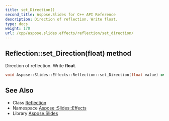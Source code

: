 ```yaml
---
title: set_Direction()
second_title: Aspose.Slides for C++ API Reference
description: Direction of reflection. Write float.
type: docs
weight: 170
url: /cpp/aspose.slides.effects/reflection/set_direction/
---
```

## Reflection::set_Direction(float) method


Direction of reflection. Write **float**.

```cpp
void Aspose::Slides::Effects::Reflection::set_Direction(float value) override
```

## See Also

* Class [Reflection](./)
* Namespace [Aspose::Slides::Effects](../)
* Library [Aspose.Slides](../../)